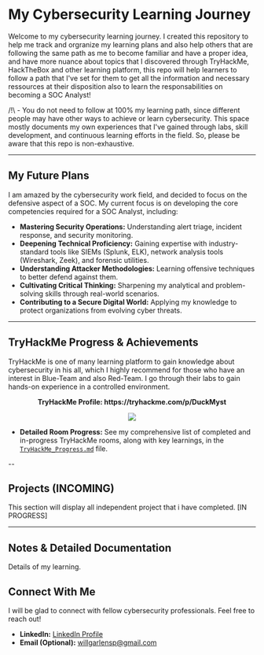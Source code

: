 # My Cybersecurity Learning Journey

Welcome to my cybersecurity learning journey. I created this repository to help me track and orgranize my learning plans and also help others that are following the same path as me to become familiar and have a proper idea, and have more nuance about topics that I discovered through TryHackMe, HackTheBox and other learning platform, this repo will help learners to follow a path that I've set for them to get all the information and necessary ressources at their disposition also to learn the responsabilities on becoming a SOC Analyst!

/!\ - You do not need to follow at 100% my learning path, since different people may have other ways to achieve or learn cybersecurity. This space mostly documents my own experiences that I've gained through labs, skill development, and continuous learning efforts in the field. So, please be aware that this repo is non-exhaustive.

---

## My Future Plans

I am amazed by the cybersecurity work field, and decided to focus on the defensive aspect of a SOC. My current focus is on developing the core competencies required for a SOC Analyst, including:

* **Mastering Security Operations:** Understanding alert triage, incident response, and security monitoring.
* **Deepening Technical Proficiency:** Gaining expertise with industry-standard tools like SIEMs (Splunk, ELK), network analysis tools (Wireshark, Zeek), and forensic utilities.
* **Understanding Attacker Methodologies:** Learning offensive techniques to better defend against them.
* **Cultivating Critical Thinking:** Sharpening my analytical and problem-solving skills through real-world scenarios.
* **Contributing to a Secure Digital World:** Applying my knowledge to protect organizations from evolving cyber threats.

---

## TryHackMe Progress & Achievements

TryHackMe is one of many learning platform to gain knowledge about cybersecurity in his all, which I highly recommend for those who have an interest in Blue-Team and also Red-Team. I go through their labs to gain hands-on experience in a controlled environment.

<p align="center">
  <strong>TryHackMe Profile: https://tryhackme.com/p/DuckMyst</strong>
</p>

<p align="center">
  <img src="https://tryhackme-badges.s3.amazonaws.com/DuckMyst.png" />
</p>

  
* **Detailed Room Progress:** See my comprehensive list of completed and in-progress TryHackMe rooms, along with key learnings, in the [`TryHackMe_Progress.md`](TryHackMe_Progress.md) file.

--


## Projects (INCOMING)

This section will display all independent project that i have completed.
[IN PROGRESS]

---

## Notes & Detailed Documentation

Details of my learning.


## Connect With Me

I will be glad to connect with fellow cybersecurity professionals. Feel free to reach out!

* **LinkedIn:** [LinkedIn Profile](https://www.linkedin.com/in/will-garlens-pierre/)
* **Email (Optional):** willgarlensp@gmail.com
